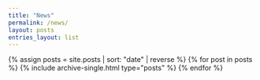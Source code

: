 ```yaml
---
title: "News"
permalink: /news/
layout: posts
entries_layout: list
---
```


{% assign posts = site.posts | sort: "date" | reverse %}
{% for post in posts %}
  {% include archive-single.html type="posts" %}
{% endfor %}